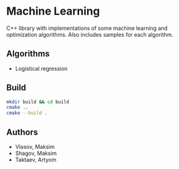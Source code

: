 # Machine Learning

C++ library with implementations of some machine learning and optimization algorithms. Also includes samples for each algorithm.


## Algorithms

* Logistical regression


## Build

```sh
mkdir build && cd build
cmake ..
cmake --build .
```


## Authors

* Vlasov, Maksim
* Shagov, Maksim
* Taktaev, Artyom